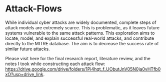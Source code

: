 # Attack-Flows

While individual cyber attacks are widely documented, complete steps of attack models are extremely scarce. This is problematic, as it leaves future systems vulnerable to the same attack patterns. This exploration aims to locate, model, and explain successful real-world attacks, and contribute directly to the MITRE database. The aim is to decrease the success rate of similar future attacks.

Please visit here for the final research report, literature review, and the notes I took while constructing each attack flow: https://drive.google.com/drive/folders/1Pi4hqt_f_UObutJnV05N0ja0vHTfb0xO?usp=drive_link.
